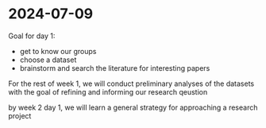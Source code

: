 # 2024-07-09 

Goal for day 1:
- get to know our groups
- choose a dataset
- brainstorm and search the literature for interesting papers

For the rest of week 1, we will conduct preliminary analyses of the datasets with the goal of refining and informing our research qeustion

by week 2 day 1, we will learn a general strategy for approaching a research project